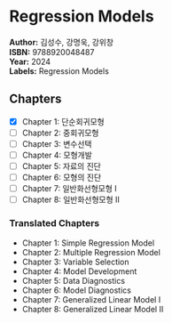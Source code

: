 # Regression Models
**Author:** 김성수, 강명욱, 강위창 <br/>
**ISBN:** 9788920048487 <br/>
**Year:** 2024 <br/>
**Labels:** Regression Models

## Chapters
- [x] Chapter 1: 단순회귀모형
- [ ] Chapter 2: 중회귀모형
- [ ] Chapter 3: 변수선택
- [ ] Chapter 4: 모형개발
- [ ] Chapter 5: 자료의 진단
- [ ] Chapter 6: 모형의 진단
- [ ] Chapter 7: 일반화선형모형 Ⅰ
- [ ] Chapter 8: 일반화선형모형 Ⅱ

### Translated Chapters
- Chapter 1: Simple Regression Model
- Chapter 2: Multiple Regression Model
- Chapter 3: Variable Selection
- Chapter 4: Model Development
- Chapter 5: Data Diagnostics
- Chapter 6: Model Diagnostics
- Chapter 7: Generalized Linear Model I
- Chapter 8: Generalized Linear Model II

